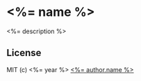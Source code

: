 # <%= name %>

<%= description %>

## License

MIT (c) <%= year %> [<%= author.name %>](<%= author.url %>)
